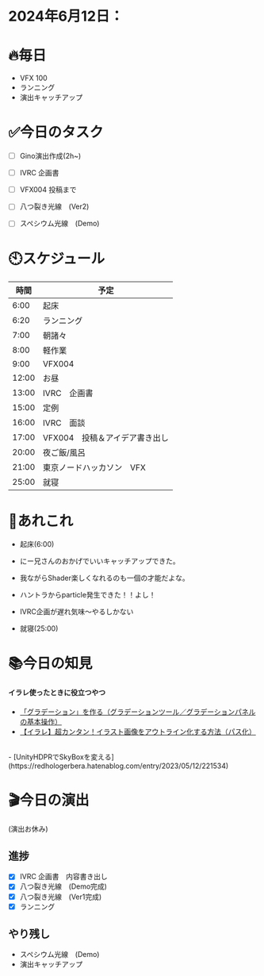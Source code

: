 

# 2024年6月12日：
# 🔥毎日
- VFX 100
- ランニング
- 演出キャッチアップ

# ✅今日のタスク
- [ ] Gino演出作成(2h~)
- [ ] IVRC 企画書 
- [ ] VFX004 投稿まで
- [ ] 八つ裂き光線　(Ver2)
- [ ] スペシウム光線　(Demo)



# 🕙スケジュール
| 時間 |  予定 |
|----|----|
|6:00|起床|
|6:20|ランニング|
|7:00|朝諸々|
|8:00|軽作業|
|9:00|VFX004|
|12:00|お昼|
|13:00|IVRC　企画書|
|15:00|定例|
|16:00|IVRC　面談|
|17:00|VFX004　投稿＆アイデア書き出し|
|20:00|夜ご飯/風呂|
|21:00|東京ノードハッカソン　VFX|
|25:00|就寝|


# 📌あれこれ
- 起床(6:00)

- にー兄さんのおかげでいいキャッチアップできた。
- 我ながらShader楽しくなれるのも一個の才能だよな。

- ハントラからparticle発生できた！！よし！

- IVRC企画が遅れ気味～やるしかない
- 就寝(25:00)


# 📚今日の知見
#### イラレ使ったときに役立つやつ
- [「グラデーション」を作る（グラデーションツール／グラデーションパネルの基本操作）](https://www.mdn.co.jp/reference/Illustrator/115)
- [【イラレ】超カンタン！イラスト画像をアウトライン化する方法（パス化）](https://clip-blog.com/passing/)
<br>
- [UnityHDPRでSkyBoxを変える](https://redhologerbera.hatenablog.com/entry/2023/05/12/221534)

# 🎬今日の演出
(演出お休み)

## 進捗
- [x] IVRC 企画書　内容書き出し
- [x] 八つ裂き光線　(Demo完成)
- [x] 八つ裂き光線　(Ver1完成)
- [x] ランニング
## やり残し
- スペシウム光線　(Demo)
- 演出キャッチアップ
